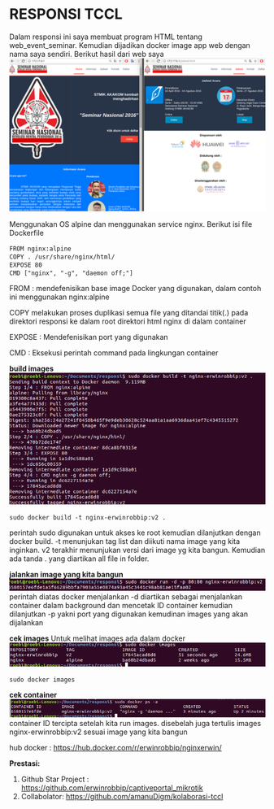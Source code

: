 # RESPONSI TCCL
Dalam responsi ini saya membuat program HTML tentang web_event_seminar. Kemudian dijadikan docker image app web dengan nama saya sendiri. Berikut hasil dari web saya
![hasil.PNG](https://github.com/erwinrobbip/responsitccl/blob/master/img/hasil.png)

Menggunakan OS alpine dan menggunakan service nginx. Berikut isi file Dockerfile
```
FROM nginx:alpine
COPY . /usr/share/nginx/html/
EXPOSE 80
CMD ["nginx", "-g", "daemon off;"]
```
FROM : mendefenisikan base image Docker yang digunakan, dalam contoh ini menggunakan nginx:alpine

COPY melakukan proses duplikasi semua file yang ditandai titik(.) pada direktori responsi ke dalam root direktori html nginx di dalam container

EXPOSE : Mendefenisikan port yang digunakan

CMD : Eksekusi perintah command pada lingkungan container

**build images**
![sudo%20docker%20build.png](https://github.com/erwinrobbip/responsitccl/blob/master/img/sudo%20docker%20build.png)
```
sudo docker build -t nginx-erwinrobbip:v2 .
```
perintah sudo digunakan untuk akses ke root kemudian dilanjutkan dengan docker build. -t menunjukan tag list dan diikuti nama image yang kita inginkan. v2 terakhir menunjukan versi dari image yg kita bangun. Kemudian ada tanda . yang diartikan all file in folder.

**jalankan image yang kita bangun**
![uocker%20run%20-d%20-p.png](https://github.com/erwinrobbip/responsitccl/blob/master/img/docker%20run%20-d%20-p.png)
perintah diatas docker menjalankan -d diartikan sebagai menjalankan container dalam background dan mencetak ID container kemudian dilanjutkan -p yakni port yang digunakan kemudinan images yang akan dijalankan

**cek images**
Untuk melihat images ada dalam docker 
![docker_images](https://github.com/erwinrobbip/responsitccl/blob/master/img/docker_images.png)
```
sudo docker images
```


**cek container**
![Screenshot%20from%202017-07-26%2022-06-01.png](https://github.com/erwinrobbip/responsitccl/blob/master/img/Screenshot%20from%202017-07-26%2022-06-01.png)
container ID tercipta setelah kita run images. disebelah juga tertulis images nginx-erwinrobbip:v2 sesuai image yang kita bangun

hub docker  : https://hub.docker.com/r/erwinrobbip/nginxerwin/

**Prestasi:**
 1. Github Star Project : https://github.com/erwinrobbip/captiveportal_mikrotik
 2. Collabolator: https://github.com/amanuDigm/kolaborasi-tccl
